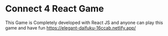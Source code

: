# Connect 4 React Game #
This Game is Completely developed with React JS and anyone can play this game and have fun https://elegant-daifuku-16ccab.netlify.app/
